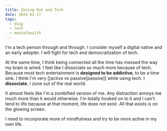 ```yaml
---
title: Zoning Out and Tech
date: 2024-02-17
tags:
  - blog
  - tech
  - mentalhealth
---
```

I'm a tech person through and through. I consider myself a digital native and an early adopter. I will fight for tech and democratization of tech. 

At the same time, I think being connected all the time has messed the way my brain is wired. I feel like I dissociate so much more because of tech. Because most tech entertainment is **designed to be addictive**, to be a time sink. I think I'm very [[active vs passive|passive]] while using tech. I **dissociate**. I zone out of the real world. 

It almost feels like I'm a zombified version of me. Any distraction annoys me much more than it would otherwise. I'm totally hooked on to it and I can't tend to life because at that moment, life does not exist. All that exists is on the glowing screen.

I need to incorporate more of mindfulness and try to be more active in my own life. 